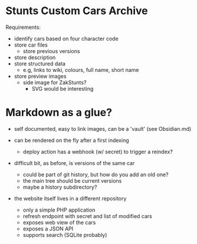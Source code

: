 # Stunts Custom Cars Archive

Requirements:

- identify cars based on four character code
- store car files
    - store previous versions
- store description
- store structured data
    - e.g, links to wiki, colours, full name, short name
- store preview images
    - side image for ZakStunts?
        - SVG would be interesting



# Markdown as a glue?

- self documented, easy to link images, can be a 'vault' (see Obsidian.md)

- can be rendered on the fly after a first indexing
    - deploy action has a webhook (w/ secret) to trigger a reindex?

- difficult bit, as before, is versions of the same car
    - could be part of git history, but how do you add an old one?
    - the main tree should be current versions
    - maybe a history subdirectory?

- the website itself lives in a different repository
    - only a simple PHP application
    - refresh endpoint with secret and list of modified cars
    - exposes web view of the cars
    - exposes a JSON API
    - supports search (SQLite probably)

